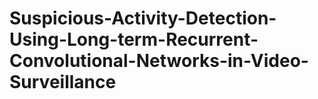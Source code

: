 # Suspicious-Activity-Detection-Using-Long-term-Recurrent-Convolutional-Networks-in-Video-Surveillance